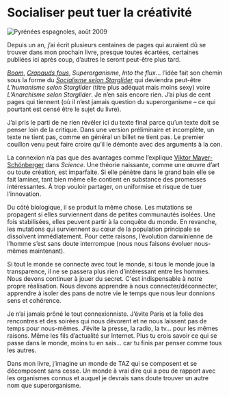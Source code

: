 # Socialiser peut tuer la créativité



![Pyrénées espagnoles, août 2009](https://tcrouzet.com/images_tc/2009/08/pyren.jpg)

Depuis un an, j’ai écrit plusieurs centaines de pages qui auraient dû se trouver dans mon prochain livre, presque toutes écartées, certaines publiées ici après coup, d’autres le seront peut-être plus tard.

[*Boom*](/2009/02/12/boom/), [*Crapauds fous*](/2009/05/12/les-crapauds-fous-fous/), *Superorganisme*, *Into the flux*… l’idée fait son chemin sous la forme du [*Socialisme selon Starglider*](/tag/starglider/) qui deviendra peut-être *L’humanisme selon Starglider* (titre plus adéquat mais moins sexy) voire *L’Anarchisme selon Starglider*. Je n’en sais encore rien. J’ai plus de cent pages qui tiennent (où il n’est jamais question du superorganisme – ce qui pourtant est censé être le sujet du livre).

J’ai pris le parti de ne rien révéler ici du texte final parce qu’un texte doit se penser loin de la critique. Dans une version préliminaire et incomplète, un texte ne tient pas, comme en général un billet ne tient pas. Le premier couillon venu peut faire croire qu’il le démonte avec des arguments à la con.

La connexion n’a pas que des avantages comme l’explique [Viktor Mayer-Schönberger](http://news.ycombinator.com/item?id=722834) dans *Science*. Une théorie naissante, comme une œuvre d’art ou toute création, est imparfaite. Si elle pénètre dans le grand bain elle se fait laminer, tant bien même elle contient en substance des promesses intéressantes. À trop vouloir partager, on uniformise et risque de tuer l’innovation.

Du côté biologique, il se produit la même chose. Les mutations se propagent si elles surviennent dans de petites communautés isolées. Une fois stabilisées, elles peuvent partir à la conquête du monde. En revanche, les mutations qui surviennent au cœur de la population principale se dissolvent immédiatement. Pour cette raisons, l’évolution darwinienne de l’homme s’est sans doute interrompue (nous nous faisons évoluer nous-mêmes maintenant).

Si tout le monde se connecte avec tout le monde, si tous le monde joue la transparence, il ne se passera plus rien d’intéressant entre les hommes. Nous devons continuer à jouer du secret. C'est indispensable à notre propre réalisation. Nous devons apprendre à nous connecter/déconnecter, apprendre à isoler des pans de notre vie le temps que nous leur donnions sens et cohérence.

Je n’ai jamais prôné le tout connexionniste. J’évite Paris et la folie des rencontres et des soirées qui nous dévorent et ne nous laissent pas de temps pour nous-mêmes. J’évite la presse, la radio, la tv… pour les mêmes raisons. Même les fils d’actualité sur Internet. Plus tu crois savoir ce qui se passe dans le monde, moins tu en sais… car tu finis par penser comme tous les autres.

Dans mon livre, j’imagine un monde de TAZ qui se composent et se décomposent sans cesse. Un monde à vrai dire qui a peu de rapport avec les organismes connus et auquel je devrais sans doute trouver un autre nom que superorganisme.